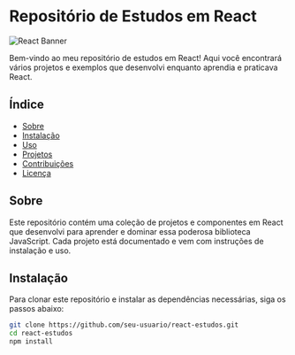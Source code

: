 # Repositório de Estudos em React

![React Banner](https://reactjs.org/logo-og.png)

Bem-vindo ao meu repositório de estudos em React! Aqui você encontrará vários projetos e exemplos que desenvolvi enquanto aprendia e praticava React.

## Índice

- [Sobre](#sobre)
- [Instalação](#instalação)
- [Uso](#uso)
- [Projetos](#projetos)
- [Contribuições](#contribuições)
- [Licença](#licença)

## Sobre

Este repositório contém uma coleção de projetos e componentes em React que desenvolvi para aprender e dominar essa poderosa biblioteca JavaScript. Cada projeto está documentado e vem com instruções de instalação e uso.

## Instalação

Para clonar este repositório e instalar as dependências necessárias, siga os passos abaixo:

```bash
git clone https://github.com/seu-usuario/react-estudos.git
cd react-estudos
npm install
